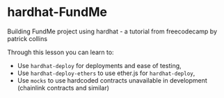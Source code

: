 # hardhat-FundMe
 Building FundMe project using hardhat - a tutorial from freecodecamp by patrick collins

Through this lesson you can learn to:
- Use `hardhat-deploy` for deployments and  ease of testing,
- Use `hardhat-deploy-ethers` to use ether.js for `hardhat-deploy`,
- Use `mocks` to use hardcoded contracts unavailable in development (chainlink contracts and similar)
